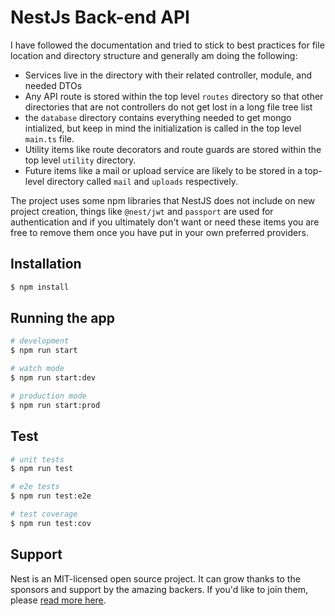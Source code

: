 # NestJs Back-end API

I have followed the documentation and tried to stick to best practices for file location and directory structure and generally am doing the following:

- Services live in the directory with their related controller, module, and needed DTOs
- Any API route is stored within the top level `routes` directory so that other directories that are not controllers do not get lost in a long file tree list
- the `database` directory contains everything needed to get mongo intialized, but keep in mind the initialization is called in the top level `main.ts` file.
- Utility items like route decorators and route guards are stored within the top level `utility` directory.
- Future items like a mail or upload service are likely to be stored in a top-level directory called `mail` and `uploads` respectively.

The project uses some npm libraries that NestJS does not include on new project creation, things like `@nest/jwt` and `passport` are used for authentication and if you ultimately don't want or need these items you are free to remove them once you have put in your own preferred providers.


## Installation

```bash
$ npm install
```

## Running the app

```bash
# development
$ npm run start

# watch mode
$ npm run start:dev

# production mode
$ npm run start:prod
```

## Test

```bash
# unit tests
$ npm run test

# e2e tests
$ npm run test:e2e

# test coverage
$ npm run test:cov
```

## Support

Nest is an MIT-licensed open source project. It can grow thanks to the sponsors and support by the amazing backers. If you'd like to join them, please [read more here](https://docs.nestjs.com/support).


